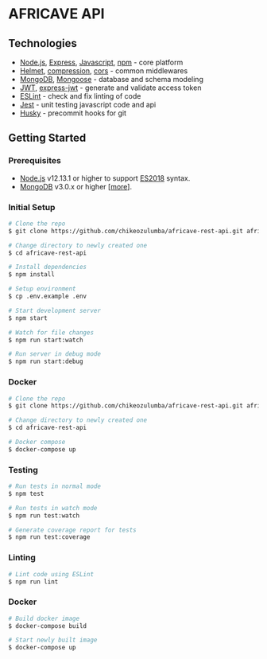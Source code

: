 # AFRICAVE API

## Technologies

- [Node.js](https://nodejs.org/en/), [Express](http://expressjs.com/), [Javascript](https://github.com/sorrycc/awesome-javascript), [npm](https://www.npmjs.com/) - core platform
- [Helmet](https://www.npmjs.com/package/helmet), [compression](https://www.npmjs.com/package/compression), [cors](https://www.npmjs.com/package/cors) - common middlewares
- [MongoDB](https://www.mongodb.com/), [Mongoose](https://mongoosejs.com/) - database and schema modeling
- [JWT](https://www.npmjs.com/package/jsonwebtoken), [express-jwt](https://www.npmjs.com/package/express-jwt) - generate and validate access token
- [ESLint](https://eslint.org/) - check and fix linting of code
- [Jest](https://jestjs.io/) - unit testing javascript code and api
- [Husky](https://www.npmjs.com/package/husky) - precommit hooks for git

## Getting Started

### **Prerequisites**
- [Node.js](https://nodejs.org/en/) v12.13.1 or higher to support [ES2018](https://node.green/) syntax.
- [MongoDB](https://www.mongodb.com/) v3.0.x or higher [[more](https://mongoosejs.com/docs/compatibility.html)].

### **Initial Setup**
```sh
# Clone the repo
$ git clone https://github.com/chikeozulumba/africave-rest-api.git africave-rest-api

# Change directory to newly created one
$ cd africave-rest-api

# Install dependencies
$ npm install

# Setup environment
$ cp .env.example .env

# Start development server
$ npm start

# Watch for file changes
$ npm run start:watch

# Run server in debug mode
$ npm run start:debug
```

### **Docker**
```sh
# Clone the repo
$ git clone https://github.com/chikeozulumba/africave-rest-api.git africave-rest-api

# Change directory to newly created one
$ cd africave-rest-api

# Docker compose
$ docker-compose up
```

### **Testing**
```sh
# Run tests in normal mode
$ npm test

# Run tests in watch mode
$ npm run test:watch

# Generate coverage report for tests
$ npm run test:coverage
```

### **Linting**
```sh
# Lint code using ESLint
$ npm run lint
```

### **Docker**
```sh
# Build docker image
$ docker-compose build

# Start newly built image
$ docker-compose up
```
